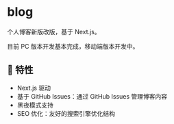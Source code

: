# blog

个人博客新版改版，基于 Next.js。

目前 PC 版本开发基本完成，移动端版本开发中。

## 🌟 特性

- Next.js 驱动
- 基于 GitHub Issues：通过 GitHub Issues 管理博客内容
- 黑夜模式支持
- SEO 优化：友好的搜索引擎优化结构
